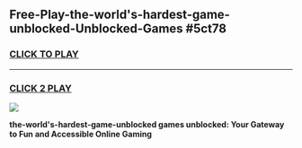 
## Free-Play-the-world's-hardest-game-unblocked-Unblocked-Games #5ct78
<h3>
<a href="https://news.freeplayer.one?title=the-world's-hardest-game-unblocked&ref=8M">CLICK TO PLAY</a></h3>
<hr>

<h3>
<a href="https://news.freeplayer.one?title=the-world's-hardest-game-unblocked&ref=8M">CLICK 2 PLAY</a>
  
</h3>

<a href="https://news.freeplayer.one?title=the-world's-hardest-game-unblocked&ref=8M"><img src="https://clearcache.store/games.png"></a>


**the-world's-hardest-game-unblocked games unblocked: Your Gateway to Fun and Accessible Online Gaming**
